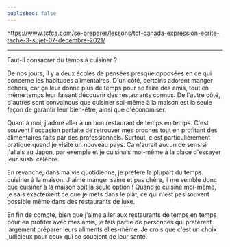 ```yaml
---
published: false
---
```

https://www.tcfca.com/se-preparer/lessons/tcf-canada-expression-ecrite-tache-3-sujet-07-decembre-2021/

---

Faut-il consacrer du temps à cuisiner ?

De nos jours, il y a deux écoles de pensées presque opposées en ce qui concerne les habitudes alimentaires. D'un côté, certains adorent manger dehors, car ça leur donne plus de temps pour se faire des amis, tout en même temps leur faisant découvrir des restaurants connus. De l'autre côté, d'autres sont convaincus que cuisiner soi-même à la maison est la seule façon de garantir leur bien-être, ainsi que d'économiser.

Quant à moi, j'adore aller à un bon restaurant de temps en temps. C'est souvent l'occasion parfaite de retrouver mes proches tout en profitant des alimentaires faits par des professionnels. Surtout, c'est particulièrement pratique quand je visite un nouveau pays. Ça n'aurait aucun de sens si j'allais au Japon, par exemple et je cuisinais moi-même à la place d'essayer leur sushi célèbre.

En revanche, dans ma vie quotidienne, je préfère la plupart du temps cuisiner à la maison. J'aime manger saine et pas chère, il me semble donc que cuisiner à la maison soit la seule option ! Quand je cuisine moi-même, je sais exactement ce que je mets dans le plat, ce qui n'est pas souvent possible même dans des restaurants de luxe.

En fin de compte, bien que j'aime aller aux restaurants de temps en temps pour en profiter avec mes amis, je fais partie de personnes qui préfèrent largement préparer leurs aliments elles-même. Je crois que c'est un choix judicieux pour ceux qui se soucient de leur santé.